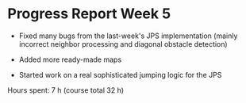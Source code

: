 # Progress Report Week 5

- Fixed many bugs from the last-week's JPS implementation (mainly incorrect neighbor processing and diagonal obstacle detection)

- Added more ready-made maps

- Started work on a real sophisticated jumping logic for the JPS

Hours spent: 7 h (course total 32 h)
